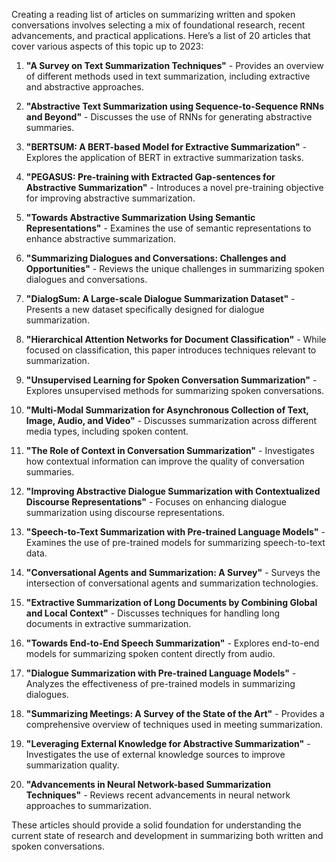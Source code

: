 Creating a reading list of articles on summarizing written and spoken conversations involves selecting a mix of foundational research, recent advancements, and practical applications. Here’s a list of 20 articles that cover various aspects of this topic up to 2023:

1. **"A Survey on Text Summarization Techniques"** - Provides an overview of different methods used in text summarization, including extractive and abstractive approaches.

2. **"Abstractive Text Summarization using Sequence-to-Sequence RNNs and Beyond"** - Discusses the use of RNNs for generating abstractive summaries.

3. **"BERTSUM: A BERT-based Model for Extractive Summarization"** - Explores the application of BERT in extractive summarization tasks.

4. **"PEGASUS: Pre-training with Extracted Gap-sentences for Abstractive Summarization"** - Introduces a novel pre-training objective for improving abstractive summarization.

5. **"Towards Abstractive Summarization Using Semantic Representations"** - Examines the use of semantic representations to enhance abstractive summarization.

6. **"Summarizing Dialogues and Conversations: Challenges and Opportunities"** - Reviews the unique challenges in summarizing spoken dialogues and conversations.

7. **"DialogSum: A Large-scale Dialogue Summarization Dataset"** - Presents a new dataset specifically designed for dialogue summarization.

8. **"Hierarchical Attention Networks for Document Classification"** - While focused on classification, this paper introduces techniques relevant to summarization.

9. **"Unsupervised Learning for Spoken Conversation Summarization"** - Explores unsupervised methods for summarizing spoken conversations.

10. **"Multi-Modal Summarization for Asynchronous Collection of Text, Image, Audio, and Video"** - Discusses summarization across different media types, including spoken content.

11. **"The Role of Context in Conversation Summarization"** - Investigates how contextual information can improve the quality of conversation summaries.

12. **"Improving Abstractive Dialogue Summarization with Contextualized Discourse Representations"** - Focuses on enhancing dialogue summarization using discourse representations.

13. **"Speech-to-Text Summarization with Pre-trained Language Models"** - Examines the use of pre-trained models for summarizing speech-to-text data.

14. **"Conversational Agents and Summarization: A Survey"** - Surveys the intersection of conversational agents and summarization technologies.

15. **"Extractive Summarization of Long Documents by Combining Global and Local Context"** - Discusses techniques for handling long documents in extractive summarization.

16. **"Towards End-to-End Speech Summarization"** - Explores end-to-end models for summarizing spoken content directly from audio.

17. **"Dialogue Summarization with Pre-trained Language Models"** - Analyzes the effectiveness of pre-trained models in summarizing dialogues.

18. **"Summarizing Meetings: A Survey of the State of the Art"** - Provides a comprehensive overview of techniques used in meeting summarization.

19. **"Leveraging External Knowledge for Abstractive Summarization"** - Investigates the use of external knowledge sources to improve summarization quality.

20. **"Advancements in Neural Network-based Summarization Techniques"** - Reviews recent advancements in neural network approaches to summarization.

These articles should provide a solid foundation for understanding the current state of research and development in summarizing both written and spoken conversations.